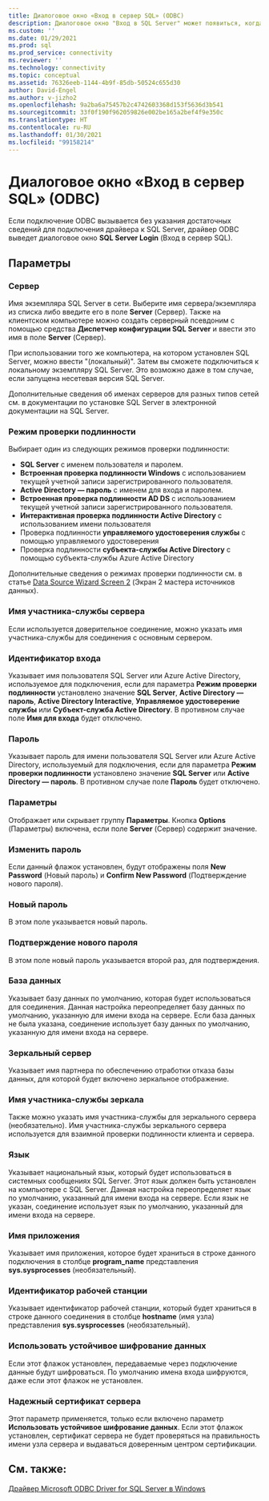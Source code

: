 ```yaml
---
title: Диалоговое окно «Вход в сервер SQL» (ODBC)
description: Диалоговое окно "Вход в SQL Server" может появиться, когда приложение устанавливает соединение ODBC без указания достаточного количества информации для подключения к базе данных.
ms.custom: ''
ms.date: 01/29/2021
ms.prod: sql
ms.prod_service: connectivity
ms.reviewer: ''
ms.technology: connectivity
ms.topic: conceptual
ms.assetid: 76326eeb-1144-4b9f-85db-50524c655d30
author: David-Engel
ms.author: v-jizho2
ms.openlocfilehash: 9a2ba6a75457b2c4742603368d153f5636d3b541
ms.sourcegitcommit: 33f0f190f962059826e002be165a2bef4f9e350c
ms.translationtype: HT
ms.contentlocale: ru-RU
ms.lasthandoff: 01/30/2021
ms.locfileid: "99158214"
---
```

# <a name="sql-server-login-dialog-box-odbc"></a>Диалоговое окно «Вход в сервер SQL» (ODBC)

Если подключение ODBC вызывается без указания достаточных сведений для подключения драйвера к SQL Server, драйвер ODBC выведет диалоговое окно **SQL Server Login** (Вход в сервер SQL).

## <a name="options"></a>Параметры

### <a name="server"></a>Сервер

Имя экземпляра SQL Server в сети. Выберите имя сервера/экземпляра из списка либо введите его в поле **Server** (Сервер). Также на клиентском компьютере можно создать серверный псевдоним с помощью средства **Диспетчер конфигурации SQL Server** и ввести это имя в поле **Server** (Сервер).

При использовании того же компьютера, на котором установлен SQL Server, можно ввести "(локальный)". Затем вы сможете подключиться к локальному экземпляру SQL Server. Это возможно даже в том случае, если запущена несетевая версия SQL Server.

Дополнительные сведения об именах серверов для разных типов сетей см. в документации по установке SQL Server в электронной документации на SQL Server.

### <a name="authentication-mode"></a>Режим проверки подлинности

Выбирает один из следующих режимов проверки подлинности:
- **SQL Server** с именем пользователя и паролем.
- **Встроенная проверка подлинности Windows** с использованием текущей учетной записи зарегистрированного пользователя.
- **Active Directory — пароль** с именем для входа и паролем.
- **Встроенная проверка подлинности AD DS** с использованием текущей учетной записи зарегистрированного пользователя.
- **Интерактивная проверка подлинности Active Directory** с использованием имени пользователя
- Проверка подлинности **управляемого удостоверения службы** с помощью управляемого удостоверения
- Проверка подлинности **субъекта-службы Active Directory** с помощью субъекта-службы Azure Active Directory

Дополнительные сведения о режимах проверки подлинности см. в статье [Data Source Wizard Screen 2](../../../connect/odbc/windows/dsn-wizard-2.md) (Экран 2 мастера источников данных).

### <a name="server-spn"></a>Имя участника-службы сервера

Если используется доверительное соединение, можно указать имя участника-службы для соединения с основным сервером.

### <a name="login-id"></a>Идентификатор входа

Указывает имя пользователя SQL Server или Azure Active Directory, используемое для подключения, если для параметра **Режим проверки подлинности** установлено значение **SQL Server**, **Active Directory — пароль**, **Active Directory Interactive**, **Управляемое удостоверение службы** или **Субъект-служба Active Directory**. В противном случае поле **Имя для входа** будет отключено.

### <a name="password"></a>Пароль

Указывает пароль для имени пользователя SQL Server или Azure Active Directory, используемый для подключения, если для параметра **Режим проверки подлинности** установлено значение **SQL Server** или **Active Directory — пароль**. В противном случае поле **Пароль** будет отключено.

### <a name="options"></a>Параметры

Отображает или скрывает группу **Параметры**. Кнопка **Options** (Параметры) включена, если поле **Server** (Сервер) содержит значение.

### <a name="change-password"></a>Изменить пароль

Если данный флажок установлен, будут отображены поля **New Password** (Новый пароль) и **Confirm New Password** (Подтверждение нового пароля).

### <a name="new-password"></a>Новый пароль

В этом поле указывается новый пароль.

### <a name="confirm-new-password"></a>Подтверждение нового пароля

В этом поле новый пароль указывается второй раз, для подтверждения.

### <a name="database"></a>База данных

Указывает базу данных по умолчанию, которая будет использоваться для соединения. Данная настройка переопределяет базу данных по умолчанию, указанную для имени входа на сервере. Если база данных не была указана, соединение использует базу данных по умолчанию, указанную для имени входа на сервере.

### <a name="mirror-server"></a>Зеркальный сервер

Указывает имя партнера по обеспечению отработки отказа базы данных, для которой будет включено зеркальное отображение.

### <a name="mirror-spn"></a>Имя участника-службы зеркала

Также можно указать имя участника-службы для зеркального сервера (необязательно). Имя участника-службы зеркального сервера используется для взаимной проверки подлинности клиента и сервера.

### <a name="language"></a>Язык

Указывает национальный язык, который будет использоваться в системных сообщениях SQL Server. Этот язык должен быть установлен на компьютере с SQL Server. Данная настройка переопределяет язык по умолчанию, указанный для имени входа на сервере. Если язык не указан, соединение использует язык по умолчанию, указанный для имени входа на сервере.

### <a name="application-name"></a>Имя приложения

Указывает имя приложения, которое будет храниться в строке данного подключения в столбце **program_name** представления **sys.sysprocesses** (необязательный).

### <a name="workstation-id"></a>Идентификатор рабочей станции

Указывает идентификатор рабочей станции, который будет храниться в строке данного соединения в столбце **hostname** (имя узла) представления **sys.sysprocesses** (необязательный).

### <a name="use-strong-encryption-for-data"></a>Использовать устойчивое шифрование данных

Если этот флажок установлен, передаваемые через подключение данные будут шифроваться. По умолчанию имена входа шифруются, даже если этот флажок не установлен.

### <a name="trust-server-certificate"></a>Надежный сертификат сервера

Этот параметр применяется, только если включено параметр **Использовать устойчивое шифрование данных**. Если этот флажок установлен, сертификат сервера не будет проверяться на правильность имени узла сервера и выдаваться доверенным центром сертификации.

## <a name="see-also"></a>См. также:

[Драйвер Microsoft ODBC Driver for SQL Server в Windows](../../../connect/odbc/windows/microsoft-odbc-driver-for-sql-server-on-windows.md)

